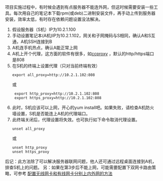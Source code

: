 项目实施过程中，有时候会遇到有点服务器不能连外网，但这时候需要安装一些工具。每次用自己的笔记本下载rpm(或deb)二进制安装文件，再手动上传到服务器安装，效率太低，有时存在依赖问题设置没法解决。

1. 假设服务器（S机）IP为10.2.1.100
2. 手动设置笔记本(A机)IP为10.2.1.102，网关和子网掩码与S相同，确认A和S互通，A机SSH连接到B
3. A机连手机热点，确认A能正常上网
4. A机上开个代理，这方面的软件有很多，如[ccproxy](https://www.youngzsoft.net/ccproxy/proxy-server-download.htm/) ，默认的http/https端口是808
5. 在S机的终端上设置代理（只对当前终端有效）
     ```
    export all_proxy=http://10.2.1.102:808
    ```
    或
   ```
    export http_proxy=http://10.2.1.102:808 
    export https_proxy=http://10.2.1.102:808
    ```
6. 此时，S机应该可以上网，开心的yum install吧。如果失败，请检查A机防火墙设置，S机是否能连上A机的代理端口。
7. 此终端关闭后，代理设置将失效。也可执行如下命令取消代理设置。
    ```
    unset all_proxy
    ```
    或
    ```
    unset http_proxy
    unset https_proxy
    ```
    
后记：此方法除了可以解决服务器联网问题，他人还可通过远程桌面连接到A机，排查S机上的问题。
另：如果在第3步后不能上网，可能需要配置下双网卡路由策略，可参考 [配置无线网卡和有线网卡分别上内外网的方法](https://blog.csdn.net/lhjllff12345/article/details/75339922)
